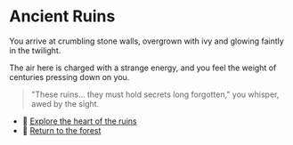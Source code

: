 # Ancient Ruins

You arrive at crumbling stone walls, overgrown with ivy and glowing faintly in the twilight. 

The air here is charged with a strange energy, and you feel the weight of centuries pressing down on you.  

> "These ruins… they must hold secrets long forgotten," you whisper, awed by the sight.

- 🎯 [Explore the heart of the ruins](./end-1.md)  
- 🌲 [Return to the forest](./forest.md)
